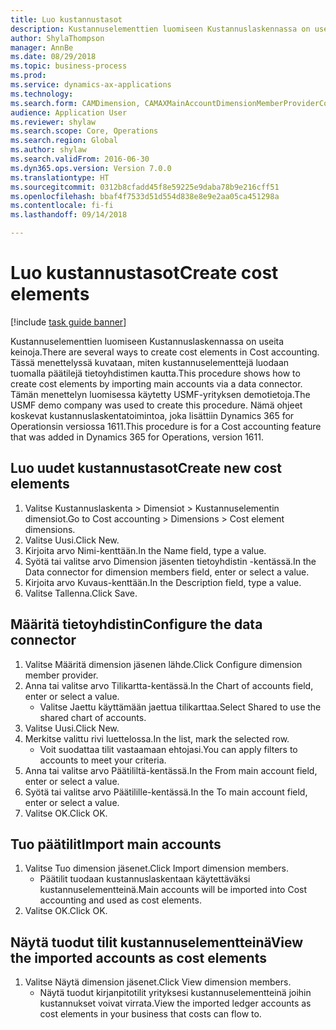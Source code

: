 ```yaml
--- 
title: Luo kustannustasot
description: Kustannuselementtien luomiseen Kustannuslaskennassa on useita keinoja.
author: ShylaThompson
manager: AnnBe
ms.date: 08/29/2018
ms.topic: business-process
ms.prod: 
ms.service: dynamics-ax-applications
ms.technology: 
ms.search.form: CAMDimension, CAMAXMainAccountDimensionMemberProviderConfiguration, CAMDimensionMember
audience: Application User
ms.reviewer: shylaw
ms.search.scope: Core, Operations
ms.search.region: Global
ms.author: shylaw
ms.search.validFrom: 2016-06-30
ms.dyn365.ops.version: Version 7.0.0
ms.translationtype: HT
ms.sourcegitcommit: 0312b8cfadd45f8e59225e9daba78b9e216cff51
ms.openlocfilehash: bbaf4f7533d51d554d838e8e9e2aa05ca451298a
ms.contentlocale: fi-fi
ms.lasthandoff: 09/14/2018

---
```

# <a name="create-cost-elements"></a><span data-ttu-id="b387f-103">Luo kustannustasot</span><span class="sxs-lookup"><span data-stu-id="b387f-103">Create cost elements</span></span> 

[!include [task guide banner](../../includes/task-guide-banner.md)]

<span data-ttu-id="b387f-104">Kustannuselementtien luomiseen Kustannuslaskennassa on useita keinoja.</span><span class="sxs-lookup"><span data-stu-id="b387f-104">There are several ways to create cost elements in Cost accounting.</span></span> <span data-ttu-id="b387f-105">Tässä menettelyssä kuvataan, miten kustannuselementtejä luodaan tuomalla päätilejä tietoyhdistimen kautta.</span><span class="sxs-lookup"><span data-stu-id="b387f-105">This procedure shows how to create cost elements by importing main accounts via a data connector.</span></span> <span data-ttu-id="b387f-106">Tämän menettelyn luomisessa käytetty USMF-yrityksen demotietoja.</span><span class="sxs-lookup"><span data-stu-id="b387f-106">The USMF demo company was used to create this procedure.</span></span> <span data-ttu-id="b387f-107">Nämä ohjeet koskevat kustannuslaskentatoimintoa, joka lisättiin Dynamics 365 for Operationsin versiossa 1611.</span><span class="sxs-lookup"><span data-stu-id="b387f-107">This procedure is for a Cost accounting feature that was added in Dynamics 365 for Operations, version 1611.</span></span>


## <a name="create-new-cost-elements"></a><span data-ttu-id="b387f-108">Luo uudet kustannustasot</span><span class="sxs-lookup"><span data-stu-id="b387f-108">Create new cost elements</span></span>
1. <span data-ttu-id="b387f-109">Valitse Kustannuslaskenta > Dimensiot > Kustannuselementin dimensiot.</span><span class="sxs-lookup"><span data-stu-id="b387f-109">Go to Cost accounting > Dimensions > Cost element dimensions.</span></span>
2. <span data-ttu-id="b387f-110">Valitse Uusi.</span><span class="sxs-lookup"><span data-stu-id="b387f-110">Click New.</span></span>
3. <span data-ttu-id="b387f-111">Kirjoita arvo Nimi-kenttään.</span><span class="sxs-lookup"><span data-stu-id="b387f-111">In the Name field, type a value.</span></span>
4. <span data-ttu-id="b387f-112">Syötä tai valitse arvo Dimension jäsenten tietoyhdistin -kentässä.</span><span class="sxs-lookup"><span data-stu-id="b387f-112">In the Data connector for dimension members field, enter or select a value.</span></span>
5. <span data-ttu-id="b387f-113">Kirjoita arvo Kuvaus-kenttään.</span><span class="sxs-lookup"><span data-stu-id="b387f-113">In the Description field, type a value.</span></span>
6. <span data-ttu-id="b387f-114">Valitse Tallenna.</span><span class="sxs-lookup"><span data-stu-id="b387f-114">Click Save.</span></span>

## <a name="configure-the-data-connector"></a><span data-ttu-id="b387f-115">Määritä tietoyhdistin</span><span class="sxs-lookup"><span data-stu-id="b387f-115">Configure the data connector</span></span>
1. <span data-ttu-id="b387f-116">Valitse Määritä dimension jäsenen lähde.</span><span class="sxs-lookup"><span data-stu-id="b387f-116">Click Configure dimension member provider.</span></span>
2. <span data-ttu-id="b387f-117">Anna tai valitse arvo Tilikartta-kentässä.</span><span class="sxs-lookup"><span data-stu-id="b387f-117">In the Chart of accounts field, enter or select a value.</span></span>
    * <span data-ttu-id="b387f-118">Valitse Jaettu käyttämään jaettua tilikarttaa.</span><span class="sxs-lookup"><span data-stu-id="b387f-118">Select Shared to use the shared chart of accounts.</span></span>  
3. <span data-ttu-id="b387f-119">Valitse Uusi.</span><span class="sxs-lookup"><span data-stu-id="b387f-119">Click New.</span></span>
4. <span data-ttu-id="b387f-120">Merkitse valittu rivi luettelossa.</span><span class="sxs-lookup"><span data-stu-id="b387f-120">In the list, mark the selected row.</span></span>
    * <span data-ttu-id="b387f-121">Voit suodattaa tilit vastaamaan ehtojasi.</span><span class="sxs-lookup"><span data-stu-id="b387f-121">You can apply filters to accounts to meet your criteria.</span></span>  
5. <span data-ttu-id="b387f-122">Anna tai valitse arvo Päätililtä-kentässä.</span><span class="sxs-lookup"><span data-stu-id="b387f-122">In the From main account field, enter or select a value.</span></span>
6. <span data-ttu-id="b387f-123">Syötä tai valitse arvo Päätilille-kentässä.</span><span class="sxs-lookup"><span data-stu-id="b387f-123">In the To main account field, enter or select a value.</span></span>
7. <span data-ttu-id="b387f-124">Valitse OK.</span><span class="sxs-lookup"><span data-stu-id="b387f-124">Click OK.</span></span>

## <a name="import-main-accounts"></a><span data-ttu-id="b387f-125">Tuo päätilit</span><span class="sxs-lookup"><span data-stu-id="b387f-125">Import main accounts</span></span>
1. <span data-ttu-id="b387f-126">Valitse Tuo dimension jäsenet.</span><span class="sxs-lookup"><span data-stu-id="b387f-126">Click Import dimension members.</span></span>
    * <span data-ttu-id="b387f-127">Päätilit tuodaan kustannuslaskentaan käytettäväksi kustannuselementteinä.</span><span class="sxs-lookup"><span data-stu-id="b387f-127">Main accounts will be imported into Cost accounting and used as cost elements.</span></span>  
2. <span data-ttu-id="b387f-128">Valitse OK.</span><span class="sxs-lookup"><span data-stu-id="b387f-128">Click OK.</span></span>

## <a name="view-the-imported-accounts-as-cost-elements"></a><span data-ttu-id="b387f-129">Näytä tuodut tilit kustannuselementteinä</span><span class="sxs-lookup"><span data-stu-id="b387f-129">View the imported accounts as cost elements</span></span>
1. <span data-ttu-id="b387f-130">Valitse Näytä dimension jäsenet.</span><span class="sxs-lookup"><span data-stu-id="b387f-130">Click View dimension members.</span></span>
    * <span data-ttu-id="b387f-131">Näytä tuodut kirjanpitotilit yrityksesi kustannuselementteinä joihin kustannukset voivat virrata.</span><span class="sxs-lookup"><span data-stu-id="b387f-131">View the imported ledger accounts as cost elements in your business that costs can flow to.</span></span>  


